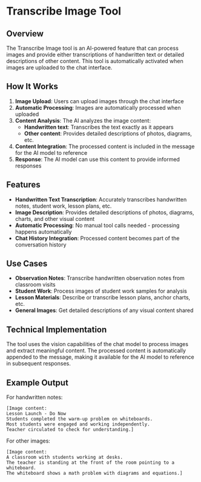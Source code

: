 # Transcribe Image Tool

## Overview

The Transcribe Image tool is an AI-powered feature that can process images and provide either transcriptions of handwritten text or detailed descriptions of other content. This tool is automatically activated when images are uploaded to the chat interface.

## How It Works

1. **Image Upload**: Users can upload images through the chat interface
2. **Automatic Processing**: Images are automatically processed when uploaded
3. **Content Analysis**: The AI analyzes the image content:
   - **Handwritten text**: Transcribes the text exactly as it appears
   - **Other content**: Provides detailed descriptions of photos, diagrams, etc.
4. **Content Integration**: The processed content is included in the message for the AI model to reference
5. **Response**: The AI model can use this content to provide informed responses

## Features

- **Handwritten Text Transcription**: Accurately transcribes handwritten notes, student work, lesson plans, etc.
- **Image Description**: Provides detailed descriptions of photos, diagrams, charts, and other visual content
- **Automatic Processing**: No manual tool calls needed - processing happens automatically
- **Chat History Integration**: Processed content becomes part of the conversation history

## Use Cases

- **Observation Notes**: Transcribe handwritten observation notes from classroom visits
- **Student Work**: Process images of student work samples for analysis
- **Lesson Materials**: Describe or transcribe lesson plans, anchor charts, etc.
- **General Images**: Get detailed descriptions of any visual content shared

## Technical Implementation

The tool uses the vision capabilities of the chat model to process images and extract meaningful content. The processed content is automatically appended to the message, making it available for the AI model to reference in subsequent responses.

## Example Output

For handwritten notes:
```
[Image content: 
Lesson Launch - Do Now
Students completed the warm-up problem on whiteboards. 
Most students were engaged and working independently.
Teacher circulated to check for understanding.]
```

For other images:
```
[Image content: 
A classroom with students working at desks. 
The teacher is standing at the front of the room pointing to a whiteboard.
The whiteboard shows a math problem with diagrams and equations.]
``` 